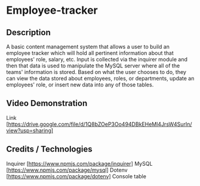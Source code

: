 # Employee-tracker

## Description
A basic content management system that allows a user to build an employee tracker which will hold
all pertinent information about that employees' role, salary, etc. Input is collected via the inquirer
module and then that data is used to manipulate the MySQL server where all of the teams' information
is stored. Based on what the user chooses to do, they can view the data stored about employees, roles,
or departments, update an employees' role, or insert new data into any of those tables.

## Video Demonstration
Link [https://drive.google.com/file/d/1Q8bZOeP3Oo494DBkEHeMl4JrsW4SurIn/view?usp=sharing]

## Credits / Technologies
Inquirer [https://www.npmjs.com/package/inquirer]
MySQL [https://www.npmjs.com/package/mysql]
Dotenv [https://www.npmjs.com/package/dotenv]
Console table

